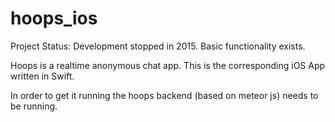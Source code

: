 # hoops_ios

Project Status: Development stopped in 2015. Basic functionality exists.

Hoops is a realtime anonymous chat app.
This is the corresponding iOS App written in Swift.

In order to get it running the hoops backend (based on meteor js) needs to be running.
